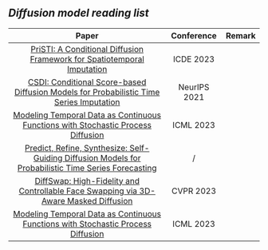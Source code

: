 ## ***Diffusion model reading list***
| Paper | Conference | Remark |
| :---:| :---:| :---:|
|[PriSTI: A Conditional Diffusion Framework for Spatiotemporal Imputation](https://arxiv.org/abs/2302.09746)|ICDE 2023||
|[CSDI: Conditional Score-based Diffusion Models for Probabilistic Time Series Imputation](https://proceedings.neurips.cc/paper_files/paper/2021/file/cfe8504bda37b575c70ee1a8276f3486-Paper.pdf)|NeurIPS 2021||
|[Modeling Temporal Data as Continuous Functions with Stochastic Process Diffusion](https://proceedings.mlr.press/v202/bilos23a/bilos23a.pdf)|ICML 2023||
|[Predict, Refine, Synthesize: Self-Guiding Diffusion Models for Probabilistic Time Series Forecasting](https://arxiv.org/pdf/2307.11494.pdf)|/||
|[DiffSwap: High-Fidelity and Controllable Face Swapping via 3D-Aware Masked Diffusion](https://openaccess.thecvf.com/content/CVPR2023/papers/Zhao_DiffSwap_High-Fidelity_and_Controllable_Face_Swapping_via_3D-Aware_Masked_Diffusion_CVPR_2023_paper.pdf)|CVPR 2023||
|[Modeling Temporal Data as Continuous Functions with Stochastic Process Diffusion](https://proceedings.mlr.press/v202/bilos23a/bilos23a.pdf)|ICML 2023||




